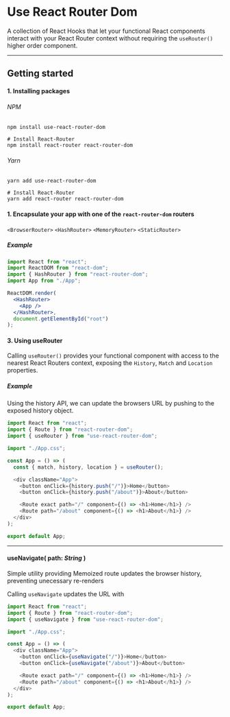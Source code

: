 # Use React Router Dom

A collection of React Hooks that let your functional React components interact with your React Router context without requiring the `useRouter()` higher order component.

---

## Getting started

#### 1. Installing packages

###### NPM

```
npm install use-react-router-dom

# Install React-Router
npm install react-router react-router-dom
```

###### Yarn

```
yarn add use-react-router-dom

# Install React-Router
yarn add react-router react-router-dom
```

#### 1. Encapsulate your app with one of the `react-router-dom` routers

`<BrowserRouter>` `<HashRouter>` `<MemoryRouter>` `<StaticRouter>`

##### Example

```jsx
import React from "react";
import ReactDOM from "react-dom";
import { HashRouter } from "react-router-dom";
import App from "./App";

ReactDOM.render(
  <HashRouter>
    <App />
  </HashRouter>,
  document.getElementById("root")
);
```

#### 3. Using useRouter

Calling `useRouter()` provides your functional component with access to the nearest React Routers context, exposing the `History`, `Match` and `Location` properties.

##### Example

Using the history API, we can update the browsers URL by pushing to the exposed history object.

```javascript
import React from "react";
import { Route } from "react-router-dom";
import { useRouter } from "use-react-router-dom";

import "./App.css";

const App = () => (
  const { match, history, location } = useRouter();

  <div className="App">
    <button onClick={history.push("/")}>Home</button>
    <button onClick={history.push("/about")}>About</button>

    <Route exact path="/" component={() => <h1>Home</h1>} />
    <Route path="/about" component={() => <h1>About</h1>} />
  </div>
);

export default App;
```

---

#### useNavigate( path: _String_ )

Simple utility providing Memoized route updates the browser history, preventing unecessary re-renders

Calling `useNavigate` updates the URL with

```javascript
import React from "react";
import { Route } from "react-router-dom";
import { useNavigate } from "use-react-router-dom";

import "./App.css";

const App = () => (
  <div className="App">
    <button onClick={useNavigate("/")}>Home</button>
    <button onClick={useNavigate("/about")}>About</button>

    <Route exact path="/" component={() => <h1>Home</h1>} />
    <Route path="/about" component={() => <h1>About</h1>} />
  </div>
);

export default App;
```
